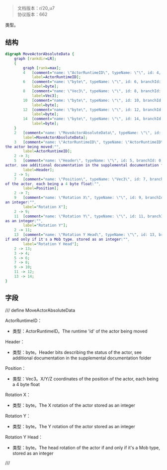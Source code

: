 # <!-- md:samp MoveActorAbsoluteData -->

> 文档版本：r/20_u7<br/>协议版本：662

<!-- md:samp MoveActorAbsoluteData -->类型。

## 结构

```dot
digraph MoveActorAbsoluteData {
	graph [rankdir=LR];
	{
		graph [rank=max];
		4	[comment="name: \"ActorRuntimeID\", typeName: \"\", id: 4, branchId: 0, recurseId: -1, attributes: 512, notes: \"\"",
			label=ActorRuntimeID];
		6	[comment="name: \"byte\", typeName: \"\", id: 6, branchId: 0, recurseId: -1, attributes: 512, notes: \"\"",
			label=byte];
		8	[comment="name: \"Vec3\", typeName: \"\", id: 8, branchId: 0, recurseId: -1, attributes: 512, notes: \"\"",
			label=Vec3];
		10	[comment="name: \"byte\", typeName: \"\", id: 10, branchId: 0, recurseId: -1, attributes: 512, notes: \"\"",
			label=byte];
		12	[comment="name: \"byte\", typeName: \"\", id: 12, branchId: 0, recurseId: -1, attributes: 512, notes: \"\"",
			label=byte];
		14	[comment="name: \"byte\", typeName: \"\", id: 14, branchId: 0, recurseId: -1, attributes: 512, notes: \"\"",
			label=byte];
	}
	2	[comment="name: \"MoveActorAbsoluteData\", typeName: \"\", id: 2, branchId: 0, recurseId: -1, attributes: 0, notes: \"\"",
		label=MoveActorAbsoluteData];
	3	[comment="name: \"ActorRuntimeID\", typeName: \"ActorRuntimeID\", id: 3, branchId: 0, recurseId: -1, attributes: 256, notes: \"The runtime id of \
the actor being moved\"",
		label=ActorRuntimeID];
	2 -> 3;
	5	[comment="name: \"Header\", typeName: \"\", id: 5, branchId: 0, recurseId: -1, attributes: 0, notes: \"Header bits describing the status of the \
actor, see additional documentation in the supplemental documentation folder\"",
		label=Header];
	2 -> 5;
	7	[comment="name: \"Position\", typeName: \"Vec3\", id: 7, branchId: 0, recurseId: -1, attributes: 256, notes: \"X/Y/Z coordinates of the position \
of the actor, each being a 4 byte float\"",
		label=Position];
	2 -> 7;
	9	[comment="name: \"Rotation X\", typeName: \"\", id: 9, branchId: 0, recurseId: -1, attributes: 0, notes: \"The X rotation of the actor stored as \
an integer\"",
		label="Rotation X"];
	2 -> 9;
	11	[comment="name: \"Rotation Y\", typeName: \"\", id: 11, branchId: 0, recurseId: -1, attributes: 0, notes: \"The Y rotation of the actor stored \
as an integer\"",
		label="Rotation Y"];
	2 -> 11;
	13	[comment="name: \"Rotation Y Head\", typeName: \"\", id: 13, branchId: 0, recurseId: -1, attributes: 0, notes: \"The head rotation of the actor \
if and only if it's a Mob type, stored as an integer\"",
		label="Rotation Y Head"];
	2 -> 13;
	3 -> 4;
	5 -> 6;
	7 -> 8;
	9 -> 10;
	11 -> 12;
	13 -> 14;
}

```

## 字段

/// define
MoveActorAbsoluteData

ActorRuntimeID：[<!-- md:samp ActorRuntimeID -->](refs/protocols/types/ActorRuntimeID.md)

- 类型：ActorRuntimeID。The runtime 'id' of the actor being moved

Header：<!-- md:samp byte -->

- 类型：byte。Header bits describing the status of the actor, see additional documentation in the supplemental documentation folder

Position：[<!-- md:samp Vec3 -->](refs/protocols/types/Vec3.md)

- 类型：Vec3。X/Y/Z coordinates of the position of the actor, each being a 4 byte float

Rotation X：<!-- md:samp byte -->

- 类型：byte。The X rotation of the actor stored as an integer

Rotation Y：<!-- md:samp byte -->

- 类型：byte。The Y rotation of the actor stored as an integer

Rotation Y Head：<!-- md:samp byte -->

- 类型：byte。The head rotation of the actor if and only if it's a Mob type, stored as an integer


///
